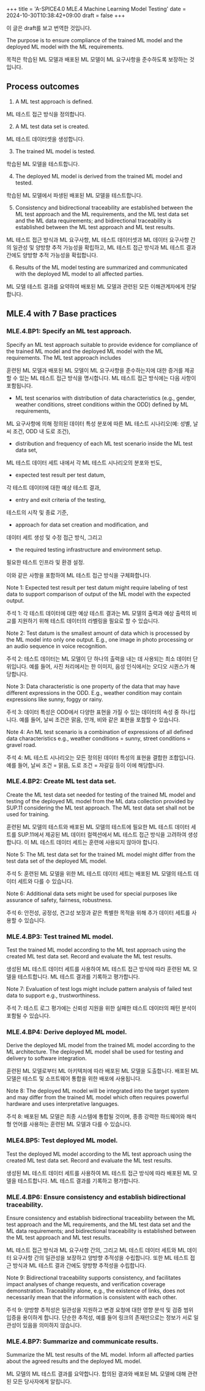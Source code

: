 +++
title = 'A-SPICE4.0 MLE.4 Machine Learning Model Testing'
date = 2024-10-30T10:38:42+09:00
draft = false
+++

이 글은 draft를 보고 번역한 것입니다.

The purpose is to ensure compliance of the trained ML model and the deployed ML model with the ML requirements.

목적은 학습된 ML 모델과 배포된 ML 모델이 ML 요구사항을 준수하도록 보장하는 것입니다.

## Process outcomes
1. A ML test approach is defined.

ML 테스트 접근 방식을 정의합니다.

2. A ML test data set is created.

ML 테스트 데이터셋을 생성합니다.

3. The trained ML model is tested.

학습된 ML 모델을 테스트합니다.

4. The deployed ML model is derived from the trained ML model and tested.

학습된 ML 모델에서 파생된 배포된 ML 모델을 테스트합니다.

5. Consistency and bidirectional traceability are established between the ML test approach and the ML requirements, and the ML test data set and the ML data requirements; and bidirectional traceability is established between the ML test approach and ML test results.

ML 테스트 접근 방식과 ML 요구사항, ML 테스트 데이터셋과 ML 데이터 요구사항 간의 일관성 및 양방향 추적 가능성을 확립하고, ML 테스트 접근 방식과 ML 테스트 결과 간에도 양방향 추적 가능성을 확립합니다.

6. Results of the ML model testing are summarized and communicated with the deployed ML model to all affected parties.

ML 모델 테스트 결과를 요약하여 배포된 ML 모델과 관련된 모든 이해관계자에게 전달합니다.

## MLE.4 with 7 Base practices
### MLE.4.BP1: Specify an ML test approach.

Specify an ML test approach suitable to provide evidence for compliance of the trained ML model and the deployed ML model with the ML requirements. The ML test approach includes

훈련된 ML 모델과 배포된 ML 모델이 ML 요구사항을 준수하는지에 대한 증거를 제공할 수 있는 ML 테스트 접근 방식을 명시합니다. ML 테스트 접근 방식에는 다음 사항이 포함됩니다.

* ML test scenarios with distribution of data characteristics (e.g., gender, weather conditions, street conditions within the ODD) defined by ML requirements,

ML 요구사항에 의해 정의된 데이터 특성 분포에 따른 ML 테스트 시나리오(예: 성별, 날씨 조건, ODD 내 도로 조건),

* distribution and frequency of each ML test scenario inside the ML test data set,

ML 테스트 데이터 세트 내에서 각 ML 테스트 시나리오의 분포와 빈도,

* expected test result per test datum,

각 테스트 데이터에 대한 예상 테스트 결과,

* entry and exit criteria of the testing,

테스트의 시작 및 종료 기준,

* approach for data set creation and modification, and

데이터 세트 생성 및 수정 접근 방식, 그리고

* the required testing infrastructure and environment setup.

필요한 테스트 인프라 및 환경 설정.

이와 같은 사항을 포함하여 ML 테스트 접근 방식을 구체화합니다.

Note 1: Expected test result per test datum might require labeling of test data to support comparison of output of the ML model with the expected output.

주석 1: 각 테스트 데이터에 대한 예상 테스트 결과는 ML 모델의 출력과 예상 출력의 비교를 지원하기 위해 테스트 데이터의 라벨링을 필요로 할 수 있습니다.

Note 2: Test datum is the smallest amount of data which is processed by the ML model into only one output. E.g., one image in photo processing or an audio sequence in voice recognition.

주석 2: 테스트 데이터는 ML 모델이 단 하나의 출력을 내는 데 사용되는 최소 데이터 단위입니다. 예를 들어, 사진 처리에서는 한 이미지, 음성 인식에서는 오디오 시퀀스가 해당합니다.

Note 3: Data characteristic is one property of the data that may have different expressions in the ODD. E.g., weather condition may contain expressions like sunny, foggy or rainy.

주석 3: 데이터 특성은 ODD에서 다양한 표현을 가질 수 있는 데이터의 속성 중 하나입니다. 예를 들어, 날씨 조건은 맑음, 안개, 비와 같은 표현을 포함할 수 있습니다.

Note 4: An ML test scenario is a combination of expressions of all defined data characteristics e.g., weather conditions = sunny, street conditions = gravel road.

주석 4: ML 테스트 시나리오는 모든 정의된 데이터 특성의 표현을 결합한 조합입니다. 예를 들어, 날씨 조건 = 맑음, 도로 조건 = 자갈길 등이 이에 해당합니다.

### MLE.4.BP2: Create ML test data set.

Create the ML test data set needed for testing of the trained ML model and testing of the deployed ML model from the ML data collection provided by SUP.11 considering the ML test approach.
The ML test data set shall not be used for training. 

훈련된 ML 모델의 테스트와 배포된 ML 모델의 테스트에 필요한 ML 테스트 데이터 세트를 SUP.11에서 제공된 ML 데이터 컬렉션에서 ML 테스트 접근 방식을 고려하여 생성합니다.
이 ML 테스트 데이터 세트는 훈련에 사용되지 않아야 합니다.

Note 5: The ML test data set for the trained ML model might differ from the test data set of the deployed ML model.

주석 5: 훈련된 ML 모델을 위한 ML 테스트 데이터 세트는 배포된 ML 모델의 테스트 데이터 세트와 다를 수 있습니다.

Note 6: Additional data sets might be used for special purposes like assurance of safety, fairness, robustness.

주석 6: 안전성, 공정성, 견고성 보장과 같은 특별한 목적을 위해 추가 데이터 세트를 사용할 수 있습니다.

### MLE.4.BP3: Test trained ML model.

Test the trained ML model according to the ML test approach using the created ML test data set.
Record and evaluate the ML test results.

생성된 ML 테스트 데이터 세트를 사용하여 ML 테스트 접근 방식에 따라 훈련된 ML 모델을 테스트합니다.
ML 테스트 결과를 기록하고 평가합니다.

Note 7: Evaluation of test logs might include pattern analysis of failed test data to support e.g., trustworthiness.

주석 7: 테스트 로그 평가에는 신뢰성 지원을 위한 실패한 테스트 데이터의 패턴 분석이 포함될 수 있습니다.

### MLE.4.BP4: Derive deployed ML model.

Derive the deployed ML model from the trained ML model according to the ML architecture.
The deployed ML model shall be used for testing and delivery to software integration.

훈련된 ML 모델로부터 ML 아키텍처에 따라 배포된 ML 모델을 도출합니다.
배포된 ML 모델은 테스트 및 소프트웨어 통합을 위한 배포에 사용됩니다.

Note 8: The deployed ML model will be integrated into the target system and may differ from the trained ML model which often requires powerful hardware and uses interpretative languages.

주석 8: 배포된 ML 모델은 최종 시스템에 통합될 것이며, 종종 강력한 하드웨어와 해석형 언어를 사용하는 훈련된 ML 모델과 다를 수 있습니다.

### MLE4.BP5: Test deployed ML model.

Test the deployed ML model according to the ML test approach using the created ML test data set.
Record and evaluate the ML test results.

생성된 ML 테스트 데이터 세트를 사용하여 ML 테스트 접근 방식에 따라 배포된 ML 모델을 테스트합니다. 
ML 테스트 결과를 기록하고 평가합니다.

### MLE.4.BP6: Ensure consistency and establish bidirectional traceability.

Ensure consistency and establish bidirectional traceability between the ML test approach and the ML requirements, and the ML test data set and the ML data requirements; and bidirectional traceability is established between the ML test approach and ML test results.

ML 테스트 접근 방식과 ML 요구사항 간의, 그리고 ML 테스트 데이터 세트와 ML 데이터 요구사항 간의 일관성을 보장하고 양방향 추적성을 수립합니다.
또한 ML 테스트 접근 방식과 ML 테스트 결과 간에도 양방향 추적성을 수립합니다.

Note 9: Bidirectional traceability supports consistency, and facilitates impact analyses of change requests, and verification coverage demonstration.
Traceability alone, e.g., the existence of links, does not necessarily mean that the information is consistent with each other.

주석 9: 양방향 추적성은 일관성을 지원하고 변경 요청에 대한 영향 분석 및 검증 범위 입증을 용이하게 합니다.
단순한 추적성, 예를 들어 링크의 존재만으로는 정보가 서로 일관성이 있음을 의미하지 않습니다.

### MLE.4.BP7: Summarize and communicate results.

Summarize the ML test results of the ML model.
Inform all affected parties about the agreed results and the deployed ML model.

ML 모델의 ML 테스트 결과를 요약합니다.
합의된 결과와 배포된 ML 모델에 대해 관련된 모든 당사자에게 알립니다.

